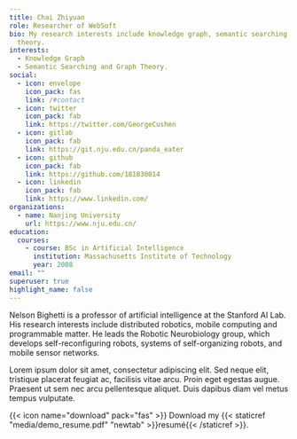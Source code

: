 ```yaml
---
title: Chai Zhiyuan
role: Researcher of WebSoft
bio: My research interests include knowledge graph, semantic searching and graph
  theory.
interests:
  - Knowledge Graph
  - Semantic Searching and Graph Theory.
social:
  - icon: envelope
    icon_pack: fas
    link: /#contact
  - icon: twitter
    icon_pack: fab
    link: https://twitter.com/GeorgeCushen
  - icon: gitlab
    icon_pack: fab
    link: https://git.nju.edu.cn/panda_eater
  - icon: github
    icon_pack: fab
    link: https://github.com/181830014
  - icon: linkedin
    icon_pack: fab
    link: https://www.linkedin.com/
organizations:
  - name: Nanjing University
    url: https://www.nju.edu.cn/
education:
  courses:
    - course: BSc in Artificial Intelligence
      institution: Massachusetts Institute of Technology
      year: 2008
email: ""
superuser: true
highlight_name: false
---
```


Nelson Bighetti is a professor of artificial intelligence at the Stanford AI Lab. His research interests include distributed robotics, mobile computing and programmable matter. He leads the Robotic Neurobiology group, which develops self-reconfiguring robots, systems of self-organizing robots, and mobile sensor networks.

Lorem ipsum dolor sit amet, consectetur adipiscing elit. Sed neque elit, tristique placerat feugiat ac, facilisis vitae arcu. Proin eget egestas augue. Praesent ut sem nec arcu pellentesque aliquet. Duis dapibus diam vel metus tempus vulputate.

{{< icon name="download" pack="fas" >}} Download my {{< staticref "media/demo_resume.pdf" "newtab" >}}resumé{{< /staticref >}}.
